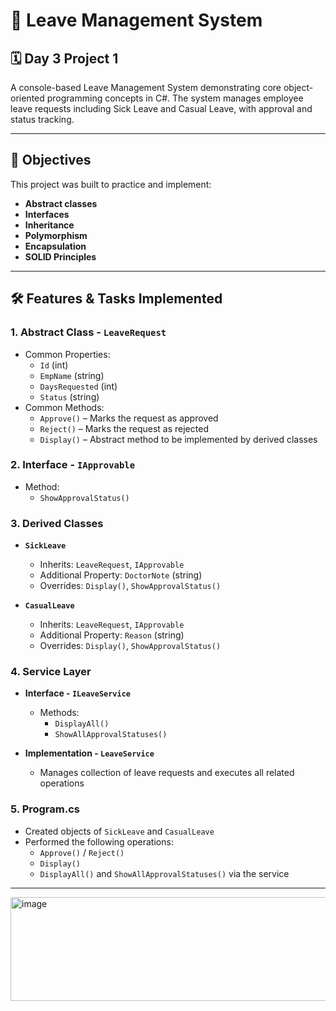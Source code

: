 # 📝 Leave Management System

## 🗓️ Day 3 Project 1

A console-based Leave Management System demonstrating core object-oriented programming concepts in C#. The system manages employee leave requests including Sick Leave and Casual Leave, with approval and status tracking.

---

## 📌 Objectives

This project was built to practice and implement:

- **Abstract classes**
- **Interfaces**
- **Inheritance**
- **Polymorphism**
- **Encapsulation**
- **SOLID Principles**

---

## 🛠️ Features & Tasks Implemented

### 1. **Abstract Class - `LeaveRequest`**
- Common Properties:
  - `Id` (int)
  - `EmpName` (string)
  - `DaysRequested` (int)
  - `Status` (string)
- Common Methods:
  - `Approve()` – Marks the request as approved
  - `Reject()` – Marks the request as rejected
  - `Display()` – Abstract method to be implemented by derived classes

### 2. **Interface - `IApprovable`**
- Method:
  - `ShowApprovalStatus()`

### 3. **Derived Classes**
- **`SickLeave`**
  - Inherits: `LeaveRequest`, `IApprovable`
  - Additional Property: `DoctorNote` (string)
  - Overrides: `Display()`, `ShowApprovalStatus()`
  
- **`CasualLeave`**
  - Inherits: `LeaveRequest`, `IApprovable`
  - Additional Property: `Reason` (string)
  - Overrides: `Display()`, `ShowApprovalStatus()`

### 4. **Service Layer**
- **Interface - `ILeaveService`**
  - Methods:
    - `DisplayAll()`
    - `ShowAllApprovalStatuses()`

- **Implementation - `LeaveService`**
  - Manages collection of leave requests and executes all related operations

### 5. **Program.cs**
- Created objects of `SickLeave` and `CasualLeave`
- Performed the following operations:
  - `Approve()` / `Reject()`
  - `Display()`
  - `DisplayAll()` and `ShowAllApprovalStatuses()` via the service

---

<img width="1027" height="166" alt="image" src="https://github.com/user-attachments/assets/9b31dd74-cd43-4cdd-9cc4-1e124b9d8d6c" />


